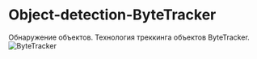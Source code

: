 # Object-detection-ByteTracker
Обнаружение объектов. Технология треккинга объектов ByteTracker.
![ByteTracker](https://user-images.githubusercontent.com/101450371/174496854-c1c9b948-5bdb-4356-93e1-1f6e92de35e8.png)
